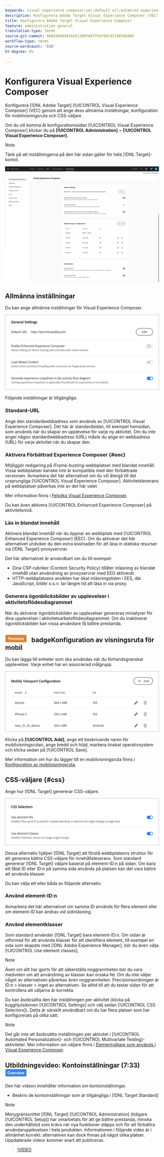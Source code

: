 ```yaml
---
keywords: visual experience composer;vec;default url;enhanced experience composer;eec;mixed content;experience snapshots;mobile viewport;css;css selectors
description: Konfigurera Adobe Target Visual Experience Composer (VEC) genom att ange dess allmänna inställningar, konfiguration av mobilvisningsruta och CSS-väljare.
title: Konfigurera Adobe Target Visual Experience Composer
feature: administration general
translation-type: tm+mt
source-git-commit: 968d36d65016e51290f6bf754f69c91fd8f68405
workflow-type: tm+mt
source-wordcount: '658'
ht-degree: 0%

---
```



# Konfigurera Visual Experience Composer

Konfigurera [!DNL Adobe Target] [!UICONTROL Visual Experience Composer] (VEC) genom att ange dess allmänna inställningar, konfiguration för mobilvisningsruta och CSS-väljare.

Om du vill komma åt konfigurationssidan [!UICONTROL Visual Experience Composer] klickar du på **[!UICONTROL Administration]** > **[!UICONTROL Visual Experience Composer].**

>[!NOTE]
>
>Tänk på att inställningarna på den här sidan gäller för hela [!DNL Target]-kontot.

![Konfigurationssida för Visual Experience Composer](/help/administrating-target/assets/vec.png)

## Allmänna inställningar

Du kan ange allmänna inställningar för Visual Experience Composer.

![Avsnittet Allmänna inställningar](/help/administrating-target/assets/general-settings.png)

Följande inställningar är tillgängliga:

### Standard-URL

Ange den standardwebbadress som används av [!UICONTROL Visual Experience Composer]. Det här är standardsidan, till exempel hemsidan, som används när du skapar en upplevelse för varje ny aktivitet. Om du inte anger någon standardwebbadress (URL) måste du ange en webbadress (URL) för varje aktivitet när du skapar den.

### Aktivera Förbättrad Experience Composer {#eec}

Möjliggör redigering på iFrame-busting-webbplatser med blandat innehåll. Vissa webbplatser kanske inte är kompatibla med den förbättrade versionen. Avmarkera det här alternativet om du vill återgå till det ursprungliga [!UICONTROL Visual Experience Composer]. Aktivitetsleverans på webbplatser påverkas inte av det här valet.

Mer information finns i [Felsöka Visual Experience Composer](/help/c-experiences/c-visual-experience-composer/r-troubleshoot-composer/troubleshoot-composer.md).

Du kan även aktivera [!UICONTROL Enhanced Experience Composer] på aktivitetsnivå.

### Läs in blandat innehåll

Aktivera blandat innehåll när du öppnar en webbplats med [!UICONTROL Enhanced Experience Composer] (EEC). Om du aktiverar det här alternativet undviker du den extra kostnaden för att läsa in statiska resurser via [!DNL Target]-proxyservrar.

Det här alternativet är användbart om du till exempel:

* Dina CSP-rubriker (Content Security Policy) tillåter inläsning av blandat innehåll utan användning av proxyservrar med EEG aktiverat.
* HTTP-webbplatsens ansikten har ökat inläsningstiden i EES, där JavaScript, bilder o.s.v. tar längre tid att läsa in via proxy.

### Generera ögonblicksbilder av upplevelser i aktivitetsflödesdiagrammet

När du aktiverar ögonblicksbilder av upplevelser genereras miniatyrer för dina upplevelser i aktivitetsarbetsflödesdiagrammet. Om du inaktiverar ögonblicksbilder kan vissa användare få bättre prestanda.

## ![Premium ](/help/assets/premium.png) badgeKonfiguration av visningsruta för mobil

Du kan lägga till enheter som ska användas när du förhandsgranskar upplevelser. Varje enhet har en associerad målgrupp.

![Konfigurationsavsnitt för mobilvisningsport](/help/administrating-target/assets/mobile-viewport-configuration.png)

Klicka på **[!UICONTROL Add]**, ange ett beskrivande namn för mobilvisningsrutan, ange bredd och höjd, markera önskat operativsystem och klicka sedan på [!UICONTROL Save].

Mer information om hur du lägger till en mobilvisningsruta finns i [Konfiguration av mobilvisningsruta](/help/c-experiences/c-visual-experience-composer/mobile-viewports.md).

## CSS-väljare {#css}

Ange hur [!DNL Target] genererar CSS-väljare.

![Avsnittet CSS-väljare](/help/administrating-target/assets/css-selectors.png)

Dessa alternativ hjälper [!DNL Target] att förstå webbplatsens struktur för att generera bättre CSS-väljare för innehållsleverans. Som standard genererar [!DNL Target] väljare baserat på element-ID:n på sidan. Om bara ett fåtal ID eller ID:n på samma sida används på platsen kan det vara bättre att använda klasser.

Du kan välja ett eller båda av följande alternativ:

### Använd element-ID:n

Avmarkera det här alternativet om samma ID används för flera element eller om element-ID kan ändras vid sidinläsning.

### Använd elementklasser

Som standard använder [!DNL Target] bara element-ID:n. Om sidan är utformad för att använda klasser för att identifiera element, till exempel en sida som skapats med [!DNL Adobe Experience Manager], bör du även välja [!UICONTROL Use element classes].

>[!NOTE]
>
>Även om allt har gjorts för att säkerställa noggrannheten bör du vara medveten om att användning av klasser kan orsaka fel. Om du inte väljer något av alternativen påverkas även noggrannheten. Precisionsordningen är ID:n > klasser > inget av alternativen. Se alltid till att du testar sidan för att kontrollera att väljarna är korrekta.

Du kan åsidosätta den här inställningen per aktivitet (klicka på kugghjulsikonen [!UICONTROL Settings] och välj sedan [!UICONTROL CSS Selectors]). Detta är särskilt användbart om du har flera platser som har konfigurerats på olika sätt.

>[!NOTE]
>
>Det går inte att åsidosätta inställningen per aktivitet i [!UICONTROL Automated Personalization]- och [!UICONTROL Multivariate Testing]-aktiviteter.  Mer information om väljare finns i [Elementväljare som används i Visual Experience Composer](/help/c-experiences/c-visual-experience-composer/vec-selectors.md).

## Utbildningsvideo: Kontoinställningar (7:33) ![Märket Översikt](/help/assets/overview.png)

Den här videon innehåller information om kontoinställningar.

* Beskriv de kontoinställningar som är tillgängliga i [!DNL Target Standard]

>[!NOTE]
>
>Menygränssnittet [!DNL Target] [!UICONTROL Administration] (tidigare [!UICONTROL Setup]) har omarbetats för att ge bättre prestanda, minska den underhållstid som krävs när nya funktioner släpps och för att förbättra användarupplevelsen i hela produkten. Informationen i följande video är i allmänhet korrekt: alternativen kan dock finnas på något olika platser. Uppdaterade videor kommer snart att publiceras.

>[!VIDEO](https://video.tv.adobe.com/v/17379)
